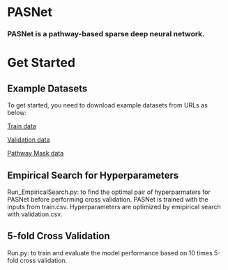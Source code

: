 # PASNet
### PASNet is a pathway-based sparse deep neural network.
# Get Started
## Example Datasets
To get started, you need to download example datasets from URLs as below:

[Train data](http://datax.kennesaw.edu/PASNet/train.csv) 

[Validation data](http://datax.kennesaw.edu/PASNet/validation.csv)

[Pathway Mask data](http://datax.kennesaw.edu/PASNet/pathway_mask.csv)

## Empirical Search for Hyperparameters 
Run_EmpiricalSearch.py: to find the optimal pair of hyperparmaters for PASNet before performing cross validation. PASNet is trained with the inputs from train.csv. Hyperparameters are optimized by emipirical search with validation.csv.
## 5-fold Cross Validation
Run.py: to train and evaluate the model performance based on 10 times 5-fold cross validation.
